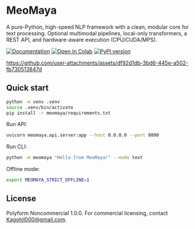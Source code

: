 # MeoMaya

A pure-Python, high-speed NLP framework with a clean, modular core for text processing. Optional multimodal pipelines, local-only transformers, a REST API, and hardware-aware execution (CPU/CUDA/MPS).


[![Documentation](https://img.shields.io/badge/Docs-Site-blue?logo=github)](https://kashyapsinh-gohil.github.io/MeoMaya-Info/) 
[![Open In Colab](https://colab.research.google.com/assets/colab-badge.svg)](https://colab.research.google.com/drive/1G61wWs2pzCKJ2lyVkrtYVjIq_lBZPFrW?usp=sharing)
[![PyPI version](https://badge.fury.io/py/Meomaya.svg)](https://badge.fury.io/py/Meomaya)

https://github.com/user-attachments/assets/df92d1db-3bd6-445e-a502-fb730513847d

## Quick start

```bash
python -m venv .venv
source .venv/bin/activate
pip install -r meomaya/requirements.txt
```

Run API:

```bash
uvicorn meomaya.api.server:app --host 0.0.0.0 --port 8000
```

Run CLI:

```bash
python -m meomaya "Hello from MeoMaya!" --mode text
```

Offline mode:

```bash
export MEOMAYA_STRICT_OFFLINE=1
```

## License

Polyform Noncommercial 1.0.0. For commercial licensing, contact Kagohil000@gmail.com.



